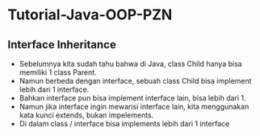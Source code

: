 # Tutorial-Java-OOP-PZN
## Interface Inheritance
* Sebelumnya kita sudah tahu bahwa di Java, class Child hanya bisa memiliki 1 class Parent.
* Namun berbeda dengan interface, sebuah class Child bisa implement lebih dari 1 interface.
* Bahkan interface pun bisa implement interface lain, bisa lebih dari 1.
* Namun jika interface ingin mewarisi interface lain, kita menggunakan kata kunci extends, bukan impelements.
* Di dalam class / interface bisa implements lebih dari 1 interface